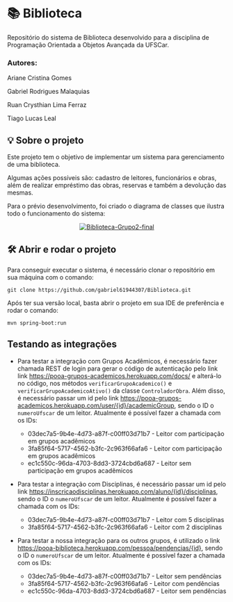 # 📚 Biblioteca

Repositório do sistema de Biblioteca desenvolvido para a disciplina de Programação Orientada a Objetos Avançada da UFSCar.

### Autores:
Ariane Cristina Gomes

Gabriel Rodrigues Malaquias

Ruan Crysthian Lima Ferraz

Tiago Lucas Leal

## 💡 Sobre o projeto

Este projeto tem o objetivo de implementar um sistema para gerenciamento de uma biblioteca. 

Algumas ações possíveis são: cadastro de leitores, funcionários e obras, além de realizar empréstimo das obras, reservas e também a devolução das mesmas.

Para o prévio desenvolvimento, foi criado o diagrama de classes que ilustra todo o funcionamento do sistema:

<p align="center">
<a href="https://i.ibb.co/DtNhS30/Biblioteca-Grupo2-final.png"><img src="https://i.ibb.co/DtNhS30/Biblioteca-Grupo2-final.png" alt="Biblioteca-Grupo2-final" border="0"></a>
</p>


## 🛠️ Abrir e rodar o projeto

Para conseguir executar o sistema, é necessário clonar o repositório em sua máquina com o comando:
```
git clone https://github.com/gabriel61944307/Biblioteca.git
```

Após ter sua versão local, basta abrir o projeto em sua IDE de preferência e rodar o comando:
```
mvn spring-boot:run
```

## Testando as integrações

- Para testar a integração com Grupos Acadêmicos, é necessário fazer chamada REST de login para gerar o código de autenticação pelo link link https://pooa-grupos-academicos.herokuapp.com/docs/ e alterá-lo no código, nos métodos `verificarGrupoAcademico()` e `verificarGrupoAcademicoAtivo()` da classe `ControladorObra`. 
Além disso, é necessário passar um id pelo link https://pooa-grupos-academicos.herokuapp.com/user/{id}/academicGroup, sendo o ID o `numeroUfscar` de um leitor. Atualmente é possível fazer a chamada com os IDs:
  - 03dec7a5-9b4e-4d73-a87f-c00ff03d71b7 - Leitor com participação em grupos acadêmicos
  - 3fa85f64-5717-4562-b3fc-2c963f66afa6 - Leitor com participação em grupos acadêmicos
  - ec1c550c-96da-4703-8dd3-3724cbd6a687 - Leitor sem participação em grupos acadêmicos


- Para testar a integração com Disciplinas, é necessário passar um id pelo link https://inscricaodisciplinas.herokuapp.com/aluno/{id}/disciplinas, sendo o ID o `numeroUfscar` de um leitor. Atualmente é possível fazer a chamada com os IDs:

  - 03dec7a5-9b4e-4d73-a87f-c00ff03d71b7 - Leitor com 5 disciplinas
  - 3fa85f64-5717-4562-b3fc-2c963f66afa6 - Leitor com 2 disciplinas
  

- Para testar a nossa integração para os outros grupos, é utilizado o link https://pooa-biblioteca.herokuapp.com/pessoa/pendencias/{id}, sendo o ID o `numeroUfscar` de um leitor. Atualmente é possível fazer a chamada com os IDs:
  - 03dec7a5-9b4e-4d73-a87f-c00ff03d71b7 - Leitor sem pendências
  - 3fa85f64-5717-4562-b3fc-2c963f66afa6 - Leitor com pendências
  - ec1c550c-96da-4703-8dd3-3724cbd6a687 - Leitor sem pendências